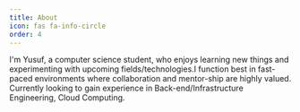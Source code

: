 ```yaml
---
title: About
icon: fas fa-info-circle
order: 4
---
```



I'm Yusuf, a computer science student, who enjoys learning new things and experimenting with
upcoming fields/technologies.I function best in fast-paced environments where collaboration and mentor-ship are
highly valued. Currently looking to gain experience in Back-end/Infrastructure Engineering, Cloud Computing.
